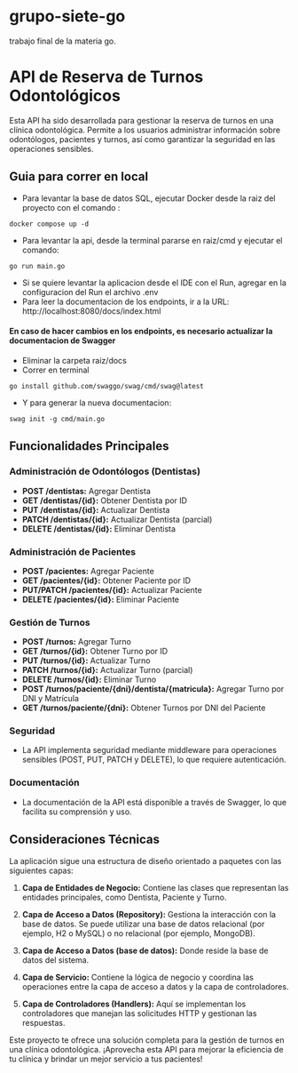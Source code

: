 # grupo-siete-go
trabajo final de la materia go.

# API de Reserva de Turnos Odontológicos

Esta API ha sido desarrollada para gestionar la reserva de turnos en una clínica odontológica. Permite a los usuarios administrar información sobre odontólogos, pacientes y turnos, así como garantizar la seguridad en las operaciones sensibles.

## Guia para correr en local
- Para levantar la base de datos SQL, ejecutar Docker desde la raiz del proyecto con el comando : 
```
docker compose up -d
```
- Para levantar la api, desde la terminal pararse en raiz/cmd y ejecutar el comando: 
```
go run main.go
```
- Si se quiere levantar la aplicacion desde el IDE con el Run, agregar en la configuracion del Run el archivo .env
- Para leer la documentacion de los endpoints, ir a la URL: http://localhost:8080/docs/index.html

#### En caso de hacer cambios en los endpoints, es necesario actualizar la documentacion de Swagger
- Eliminar la carpeta raiz/docs
- Correr en terminal 
```
go install github.com/swaggo/swag/cmd/swag@latest
```
- Y para generar la nueva documentacion: 
```
swag init -g cmd/main.go
```

## Funcionalidades Principales

### Administración de Odontólogos (Dentistas)

- **POST /dentistas:** Agregar Dentista
- **GET /dentistas/{id}:** Obtener Dentista por ID
- **PUT /dentistas/{id}:** Actualizar Dentista
- **PATCH /dentistas/{id}:** Actualizar Dentista (parcial)
- **DELETE /dentistas/{id}:** Eliminar Dentista

### Administración de Pacientes

- **POST /pacientes:** Agregar Paciente
- **GET /pacientes/{id}:** Obtener Paciente por ID
- **PUT/PATCH /pacientes/{id}:** Actualizar Paciente
- **DELETE /pacientes/{id}:** Eliminar Paciente

### Gestión de Turnos

- **POST /turnos:** Agregar Turno
- **GET /turnos/{id}:** Obtener Turno por ID
- **PUT /turnos/{id}:** Actualizar Turno
- **PATCH /turnos/{id}:** Actualizar Turno (parcial)
- **DELETE /turnos/{id}:** Eliminar Turno
- **POST /turnos/paciente/{dni}/dentista/{matricula}:** Agregar Turno por DNI y Matrícula
- **GET /turnos/paciente/{dni}:** Obtener Turnos por DNI del Paciente

### Seguridad

- La API implementa seguridad mediante middleware para operaciones sensibles (POST, PUT, PATCH y DELETE), lo que requiere autenticación.

### Documentación

- La documentación de la API está disponible a través de Swagger, lo que facilita su comprensión y uso.

## Consideraciones Técnicas

La aplicación sigue una estructura de diseño orientado a paquetes con las siguientes capas:

1. **Capa de Entidades de Negocio:** Contiene las clases que representan las entidades principales, como Dentista, Paciente y Turno.

2. **Capa de Acceso a Datos (Repository):** Gestiona la interacción con la base de datos. Se puede utilizar una base de datos relacional (por ejemplo, H2 o MySQL) o no relacional (por ejemplo, MongoDB).

3. **Capa de Acceso a Datos (base de datos):** Donde reside la base de datos del sistema.

4. **Capa de Servicio:** Contiene la lógica de negocio y coordina las operaciones entre la capa de acceso a datos y la capa de controladores.

5. **Capa de Controladores (Handlers):** Aquí se implementan los controladores que manejan las solicitudes HTTP y gestionan las respuestas.

Este proyecto te ofrece una solución completa para la gestión de turnos en una clínica odontológica. ¡Aprovecha esta API para mejorar la eficiencia de tu clínica y brindar un mejor servicio a tus pacientes!